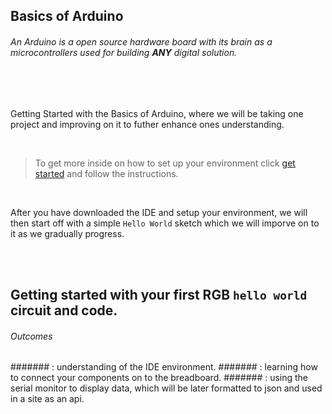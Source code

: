 ## Basics of Arduino

###### An Arduino is a open source hardware board with its brain as a microcontrollers used for building **ANY** digital solution.

<br/>
<br/>

Getting Started with the Basics of Arduino, where we will be taking one project and improving on it to futher enhance ones understanding.

<br/>

> To get more inside on how to set up your environment click [get started](https://www.arduino.cc/en/Guide/ArduinoUno#toc2) and follow the instructions.

<br/>

After you have downloaded the IDE and setup your environment, we will then start off with a simple `Hello World` sketch which we will imporve on to it as we gradually progress.

<br/>
<br/>

## Getting started with your first RGB `hello world` circuit and code.

###### Outcomes 
####### : understanding of the IDE environment.
####### : learning how to connect your components on to the breadboard.
####### : using the serial monitor to display data, which will be later formatted to json and used in a site as an api.



